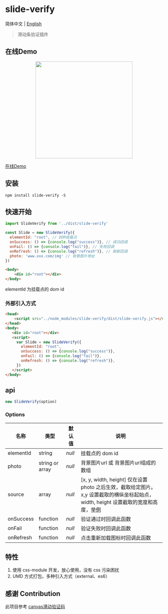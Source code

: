# slide-verify

简体中文 | [English](./README-EN.md)

> 滑动条验证插件

## 在线Demo

<p align="center">
  <a href="https://blog.duandiwang.com/slide-verify/">
    <img width="310" src="https://blog.duandiwang.com/slide-verify/public/slide-verify-exmaple-01.png">
  </a>
</p>

[在线Demo](https://blog.duandiwang.com/slide-verify/)

## 安装
```shell
npm install slide-verify -S
```

## 快速开始
```js
import SlideVerify from '../dist/slide-verify'

const Slide = new SlideVerify({
  elementId: "root", // DOM挂载点
  onSuccess: () => {console.log("success")}, // 成功回调
  onFail: () => {console.log("fail")}, // 失败回调
  onRefresh: () => {console.log("refresh")}, // 刷新回调
  photo: 'www.xxx.com/img' // 背景图片地址
})
```
```html
<body>
    <div id="root"></div>
</body>
```
elementId 为挂载点的 dom id

### 外部引入方式

```html
<head>
    <script src="../node_modules/slide-verify/dist/slide-verify.js"></script>
</head>
<body>
   <div id="root"></div>
   <script>
     var Slide = new SlideVerify({
       elementId: "root",
       onSuccess: () => {console.log("success")},
       onFail: () => {console.log("fail")},
       onRefresh: () => {console.log("refresh")},
     })
   </script>
</body>
```

## api

```js
new SlideVerify(option)
```

### Options

名称 | 类型 | 默认值 | 说明 |
---|---|---|---
elementId | string | *null* | 挂载点的 dom id
photo | string or array | *null* | 背景图片url 或 背景图片url组成的数组
source | array | *null* | [x, y, width, height] 仅在设置 photo 之后生效，截取给定图片。x,y 设置截取的横纵坐标起始点，width, height 设置截取的宽度和高度，[举例](https://github.com/mikexfreeze/slide-verify/issues/4#issuecomment-727855481)
onSuccess | function | *null* | 验证通过时回调此函数
onFail | function | *null* | 验证失败时回调此函数
onRefresh | function | *null* | 点击重新加载图标时回调此函数

## 特性

1. 使用 css-module 开发，放心使用，没有 css 污染困扰
2. UMD 方式打包，多种引入方式（external、es6）

## 感谢 Contribution

此项目参考 [canvas滑动验证码](https://github.com/yeild/jigsaw)






